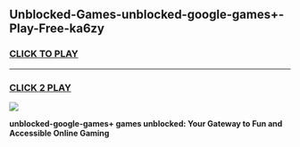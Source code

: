 
## Unblocked-Games-unblocked-google-games+-Play-Free-ka6zy
<h3>
<a href="https://premium76.site?title=unblocked-google-games+&ref=20A">CLICK TO PLAY</a></h3>
<hr>

<h3>
<a href="https://premium76.site?title=unblocked-google-games+&ref=20A">CLICK 2 PLAY</a>
  
</h3>

<a href="https://premium76.site?title=unblocked-google-games+&ref=20A"><img src="https://clearcache.store/games.png"></a>


**unblocked-google-games+ games unblocked: Your Gateway to Fun and Accessible Online Gaming**
